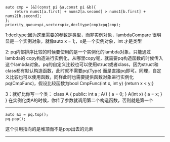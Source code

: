 ```
auto cmp = [&](const pi &a,const pi &b){
    return nums1[a.first] + nums2[a.second] > nums1[b.first] + nums2[b.second];
};
priority_queue<pi,vector<pi>,decltype(cmp)>pq(cmp);
```
1:decltype:因为这里需要的参数是类型，而非实例对象，lambdaCompare 很明显是一个实例对象，就像auto x = 1;，x是一个实例对象，int 才是类型

2: pq内部排序比较的时候要使用的是一个实例化的lambda对象，只能通过lambda的 copy构造进行实例化，从哪里copy呢，就需要pq构造函数的时候传入这个lambda对象。pq的自定义比较也可以使用struct或者class，因为struct和class都有默认构造函数，此时就不需要pq(Type) 而是直接pq即可。同理，自定义比较也可以使用函数，同样此时也需要提供函数对象进行实例化pq(CmpFunc)，假设比较函数为bool CmpFunc(int x, int y) {return x < y;} 

3：就好比你写一个类： class A { public: int a ; A() { a = 0; } A(int x) { a = x; } } 在实例化类A的时候，你传了参数就调用第二个构造函数，否则就是第一个
***
```
auto &x = pq.top();
pq.pop();
```
这个引用指向的是堆顶而不是pop出去的元素
***
